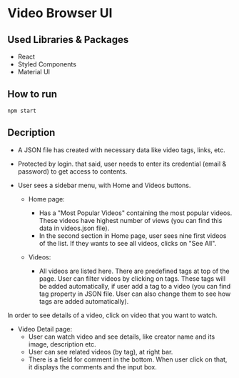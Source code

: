 # Video Browser UI

## Used Libraries & Packages 
- React
- Styled Components
- Material UI

## How to run
```
npm start
```

## Decription 

- A JSON file has created with necessary data like video tags, links, etc. 

- Protected by login. that said, user needs to enter its credential (email & password) to get access to contents.

- User sees a sidebar menu, with Home and Videos buttons.
  
    * Home page:
        - Has a "Most Popular Videos" containing the most popular videos. These videos have highest number of views (you can find this data in videos.json file).
        - In the second section in Home page, user sees nine first videos of the list. If they wants to see all videos, clicks on "See All". 
    
    * Videos:
      - All videos are listed here. There are predefined tags at top of the page. User can filter videos by clicking on tags. These tags will be added automatically, if user add a tag to a video (you can find tag property in JSON file. User can also change them to see how tags are added automatically).
      
In order to see details of a video, click on video that you want to watch.
  
   * Video Detail page:
       - User can watch video and see details, like creator name and its image, description etc.
       - User can see related videos (by tag), at right bar.
       - There is a field for comment in the bottom. When user click on that, it displays the comments and the input box.
